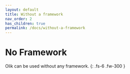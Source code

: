 ```yaml
---
layout: default
title: Without a framework
nav_order: 2
has_children: true
permalink: /docs/without-a-framework
---
```


# No Framework

Olik can be used without any framework.
{: .fs-6 .fw-300 }

